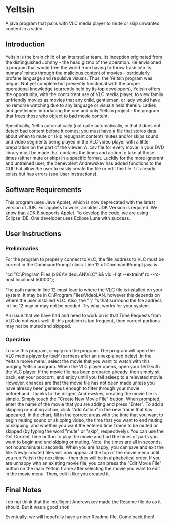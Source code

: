 # Yeltsin
A java program that pairs with VLC media player to mute or skip unwanted content in a video.

## Introduction

  Yeltsin is the brain child of an interstellar team. Its inception originated from the distinguished Johnny - the head gizmo of the operation. He envisioned a program that
would free the world from having to throw trash into its humans' minds through the malicious content of movies - particularly profane language and repulsive visuals. 
Thus, the Yeltsin program was begun. Not yet complete but presently functional with the proper operational knowledge (currently held by its top developers), Yeltsin 
offers the opportunity, with the concurrent use of VLC media player, to view family unfriendly movies as movies that any child, gentleman, or lady would have no remorse watching due to any language or visuals held therein. Ladies and gentlemen: introducing the one and only Yeltsin project - the program that frees those who object to bad movie content.

   Specifically, Yeltin automatically (not quite automatically, in that it does not detect bad content before it comes; you must have a file that stores data about when
to mute or skip repugnant content) mutes and/or skips sound and video segments being played in the VLC video player with a little preparation on the part of the viewer.
A .csv file for every movie in your DVD library must be made that contains the times and action to take at those times (either mute or skip) in a specific format. Luckily
for the more ignorant and untrained user, the benevolent Andrewskev has added functions to the GUI that allow the user to easily create the file or edit the file if it 
already exists but has errors (see User Instructions).

## Software Requirements

This program uses Java Applet, which is now deprecated with the latest version of JDK. For applets to work, an older JDK Version is required. We know that JDK 8 supports Applet. To develop the code, we are using Eclipse IDE. One developer uses Eclipse Luna with success.

## User Instructions

### Preliminaries
  For the program to properly connect to VLC, the file address to VLC must be correct in the CommandPrompt class. Line 12 of CommandPrompt.java is 		
  
  "cd \"C:\\Program Files (x86)\\VideoLAN\\VLC\" && vlc -I qt --extraintf rc --rc-host localhost:50000");   
  
  The path name in line 12 must lead to where the VLC file is installed on your system. It may be in C:\Program Files\VideoLAN\, however this depends on where the user installed VLC. Also, the "  \\"   "s that surround the file address in line 12 may or may not be needed. Try what works for your system.
  
  
  
 An issue that we have had and need to work on is that Time Requests from VLC do not work well. If this problem is too frequent, then correct portions may not be muted and skipped.
 
 ### Operation
  To use this  program, simply run the program. The program will open the VLC media player by itself (perhaps after an unexplained delay). In the Yeltsin movie
menu, select the movie that you want to watch with this purging Yeltsin program. When the VLC player opens, open your DVD with the VLC player. If the movie file has been
prepared already, then simply sit back, eat your popcorn, and enjoy untill you fall asleep to a relevated movie. However, chances are that the movie file has not been
made unless you have already been generous enough to filter through your movie beforehand. Thanks to the diligent Andrewskev, creating the movie file is simple. Simply
touch the "Create New Movie File" button. When prompted, enter the name of the movie that you are adding and press "Enter". To add a skipping or muting action, click "Add
Action" in the new frame that has appeared. In the chart, fill in the correct areas with the time that you want to begin muting sound or skipping video, the time that you
want to end muting or skipping, and whether you want the entered time frame to be muted or skipped (by typing the word "mute" or "skip", respectively). You can use the 
Get Current Time button to play the movie and find the times of parts you want to begin and end skiping or muting. Note: the times are all in seconds, not hours:minutes:
seconds. When you are happy, you can save and exit the file. Newly created files will now appear at the top of the movie menu until you run Yeltsin the next time - then
they will be in alphabetical order. If you are unhappy with an existing movie file, you can press the "Edit Movie File" button on the main Yeltsin frame after selecting
the movie you want to edit in the movie menu. Then, edit it like you created it.

## Final Notes
I do not think that the intelligent Andrewskev made the Readme file do as it should. But it was a good shot!

Eventually, we will hopefully have a nicer Readme file. Come back then!
